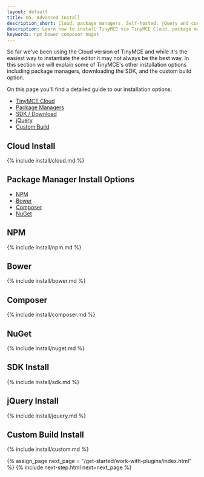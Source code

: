 ```yaml
---
layout: default
title: 05. Advanced Install
description_short: Cloud, package managers, Self-hosted, jQuery and custom builds.
description: Learn how to install TinyMCE via TinyMCE Cloud, package manager options, Self-hosted, jQuery and custom build options.
keywords: npm bower composer nuget
---
```


So far we've been using the Cloud version of TinyMCE and while it's the easiest way to instantiate the editor it may not always be the best way. In this section we will explain some of TinyMCE's other installation options including package managers, downloading the SDK, and the custom build option.

On this page you'll find a detailed guide to our installation options:

* [TinyMCE Cloud](#cloudinstall)
* [Package Managers](#packagemanagerinstalloptions)
* [SDK / Download](#sdkinstall)
* [jQuery](#jqueryinstall)
* [Custom Build](#custombuildinstall)


## Cloud Install

{% include install/cloud.md %}


## Package Manager Install Options

* [NPM](#npm)
* [Bower](#bower)
* [Composer](#composer)
* [NuGet](#nuget)

## NPM

{% include install/npm.md %}

## Bower

{% include install/bower.md %}

## Composer

{% include install/composer.md %}

## NuGet

{% include install/nuget.md %}


## SDK Install

{% include install/sdk.md %}


## jQuery Install

{% include install/jquery.md %}


## Custom Build Install

{% include install/custom.md %}

{% assign_page next_page = "/get-started/work-with-plugins/index.html" %}
{% include next-step.html next=next_page %}
